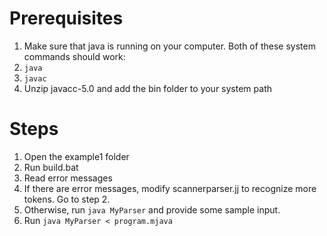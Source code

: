 # Prerequisites

1. Make sure that java is running on your computer.  Both of these system commands should work:
  1. `java`
  2. `javac`
2. Unzip javacc-5.0 and add the bin folder to your system path

# Steps

1. Open the example1 folder
2. Run build.bat
3. Read error messages
4. If there are error messages, modify scannerparser.jj to recognize more tokens.  Go to step 2.
5. Otherwise, run `java MyParser` and provide some sample input.
4. Run `java MyParser < program.mjava`

